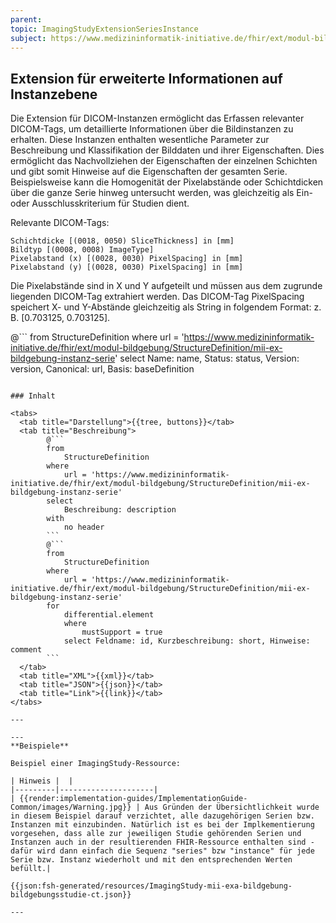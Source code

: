 ```yaml
---
parent:
topic: ImagingStudyExtensionSeriesInstance
subject: https://www.medizininformatik-initiative.de/fhir/ext/modul-bildgebung/StructureDefinition/mii-ex-bildgebung-instanz-serie
---
```


## Extension für erweiterte Informationen auf Instanzebene

Die Extension für DICOM-Instanzen ermöglicht das Erfassen relevanter DICOM-Tags, um detaillierte Informationen über die Bildinstanzen zu erhalten. 
Diese Instanzen enthalten wesentliche Parameter zur Beschreibung und Klassifikation der Bilddaten und ihrer Eigenschaften. 
Dies ermöglicht das Nachvollziehen der Eigenschaften der einzelnen Schichten und gibt somit Hinweise auf die Eigenschaften der gesamten Serie. 
Beispielsweise kann die Homogenität der Pixelabstände oder Schichtdicken über die ganze Serie hinweg untersucht werden, was gleichzeitig als Ein- oder Ausschlusskriterium für Studien dient.

Relevante DICOM-Tags:

    Schichtdicke [(0018, 0050) SliceThickness] in [mm]
    Bildtyp [(0008, 0008) ImageType]
    Pixelabstand (x) [(0028, 0030) PixelSpacing] in [mm]
    Pixelabstand (y) [(0028, 0030) PixelSpacing] in [mm]

Die Pixelabstände sind in X und Y aufgeteilt und müssen aus dem zugrunde liegenden DICOM-Tag extrahiert werden. 
Das DICOM-Tag PixelSpacing speichert X- und Y-Abstände gleichzeitig als String in folgendem Format: z. B. [0.703125, 0.703125].

@```
from
    StructureDefinition
where
    url = 'https://www.medizininformatik-initiative.de/fhir/ext/modul-bildgebung/StructureDefinition/mii-ex-bildgebung-instanz-serie'
select
    Name: name, Status: status, Version: version, Canonical: url, Basis: baseDefinition
```

### Inhalt

<tabs>
  <tab title="Darstellung">{{tree, buttons}}</tab>
  <tab title="Beschreibung">
        @```
        from
	        StructureDefinition
        where
	        url = 'https://www.medizininformatik-initiative.de/fhir/ext/modul-bildgebung/StructureDefinition/mii-ex-bildgebung-instanz-serie'
        select
	        Beschreibung: description
        with
            no header
        ```
        @```
        from
            StructureDefinition
        where
            url = 'https://www.medizininformatik-initiative.de/fhir/ext/modul-bildgebung/StructureDefinition/mii-ex-bildgebung-instanz-serie'
        for
            differential.element
            where
                mustSupport = true
            select Feldname: id, Kurzbeschreibung: short, Hinweise: comment
        ```
  </tab>
  <tab title="XML">{{xml}}</tab>
  <tab title="JSON">{{json}}</tab>
  <tab title="Link">{{link}}</tab>
</tabs>

---

--- 
**Beispiele**

Beispiel einer ImagingStudy-Ressource:

| Hinweis |  |
|---------|---------------------|
| {{render:implementation-guides/ImplementationGuide-Common/images/Warning.jpg}} | Aus Gründen der Übersichtlichkeit wurde in diesem Beispiel darauf verzichtet, alle dazugehörigen Serien bzw. Instanzen mit einzubinden. Natürlich ist es bei der Implkementierung vorgesehen, dass alle zur jeweiligen Studie gehörenden Serien und Instanzen auch in der resultierenden FHIR-Ressource enthalten sind - dafür wird dann einfach die Sequenz "series" bzw "instance" für jede Serie bzw. Instanz wiederholt und mit den entsprechenden Werten befüllt.|

{{json:fsh-generated/resources/ImagingStudy-mii-exa-bildgebung-bildgebungsstudie-ct.json}}

---
